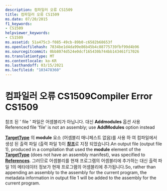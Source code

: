```yaml
---
description: 컴파일러 오류 CS1509
title: 컴파일러 오류 CS1509
ms.date: 07/20/2015
f1_keywords:
- CS1509
helpviewer_keywords:
- CS1509
ms.assetid: 51a475c3-f085-49cb-89b0-c6582b68653f
ms.openlocfilehash: 7834be1d4da99e86b45b4c88775739fbf99d4b96
ms.sourcegitcommit: 0bb8074d524e0dcf165430b744bb143461f17026
ms.translationtype: MT
ms.contentlocale: ko-KR
ms.lasthandoff: 03/15/2021
ms.locfileid: "103478360"
---
```

# <a name="compiler-error-cs1509"></a><span data-ttu-id="53523-103">컴파일러 오류 CS1509</span><span class="sxs-lookup"><span data-stu-id="53523-103">Compiler Error CS1509</span></span>

<span data-ttu-id="53523-104">참조 된 ' file ' 파일은 어셈블리가 아닙니다. 대신 **Addmodules** 옵션 사용</span><span class="sxs-lookup"><span data-stu-id="53523-104">Referenced file 'file' is not an assembly; use **AddModules** option instead</span></span>  
  
 <span data-ttu-id="53523-105">[**TargetType**](../language-reference/compiler-options/output.md#targettype) 의 **module** 요소 (어셈블리 매니페스트 없음)를 사용 하 여 컴파일에서 생성 된 출력 파일 (출력 파일 1)이 [**참조**](../language-reference/compiler-options/inputs.md#references)로 지정 되었습니다.</span><span class="sxs-lookup"><span data-stu-id="53523-105">An output file (output file 1), produced in a compilation that used the **module** element of the [**TargetType**](../language-reference/compiler-options/output.md#targettype) (does not have an assembly manifest), was specified to [**References**](../language-reference/compiler-options/inputs.md#references).</span></span> <span data-ttu-id="53523-106">그러므로 어셈블리를 현재 프로그램의 어셈블리에 추가하는 대신 출력 파일 1의 메타데이터 정보가 현재 프로그램의 어셈블리에 추가됩니다.</span><span class="sxs-lookup"><span data-stu-id="53523-106">So, rather than appending an assembly to the assembly for the current program, the metadata information in output file 1 will be added to the assembly for the current program.</span></span>
